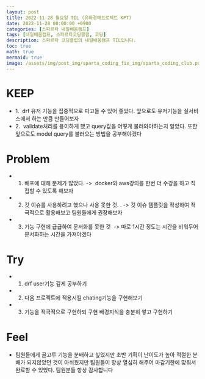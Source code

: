 ```yaml
---
layout: post
title: 2022-11-28 월요일 TIL (유화경매프로젝트 KPT)
date: 2022-11-28 00:00:00 +0900
categories: [스파르타 내일배움캠프]
tags: [내일배움캠프, 스파르타코딩클럽, 코딩]
description: 스파르타 코딩클럽의 내일배움캠프 TIL입니다.
toc: true
math: true
mermaid: true
image: /assets/img/post_img/sparta_coding_fix_img/sparta_coding_club.png
---
```

# KEEP

- 1.  drf 유저 기능을 집중적으로 파고들 수 있어 좋았다. 앞으로도 유저기능을 실서비스에서 하는 만큼 만들어보자
- 2.  validate처리를 용이하게 했고 query값을 어떻게 불러와야하는지 알았다. 또한 앞으로도 model query를 불러오는 방법을 공부해야겠다

# Problem

- 1. 배포에 대해 문제가 많았다. ->  docker와 aws강의를 한번 더 수강을 하고 직접할 수 있도록 해보자
- 2. 깃 이슈를 사용하려고 했으나 사용 못한 것. . -> 깃 이슈 템플릿을 작성하여 적극적으로 활용해보고 팀원들에게 권장해보자
- 3. 기능 구현에 급급하여 문서화를 못한 것  -> 따로 1시간 정도는 시간을 비워두어 문서화하는 시간을 가져야겠다

# Try

- 1. drf user기능 깊게 공부하기
- 2. 다음 프로젝트에 적용시킬 chating기능을 구현해보기
- 3. 기능을 적극적으로 구현하되 구현 배경지식을 충분히 쌓고 구현하기

# Feel

- 팀원들에게 골고루 기능을 분배하고 싶었지만 초반 기획이 난이도가 높아 적절한 분배가 되지않았던 것이 아쉬웠지만 팀원들이 항상 열심히 해주어 마감기한에 맞춰서 완료할 수 있었다. 팀원분들 항상 감사합니다